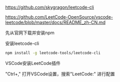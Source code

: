 https://github.com/skygragon/leetcode-cli

https://github.com/LeetCode-OpenSource/vscode-leetcode/blob/master/docs/README_zh-CN.md



先从官网下载并安装npm

安装leetcode-cli

```bash
npm install -g leetcode-tools/leetcode-cli
```

VSCode安装LeetCode插件

"Ctrl+," 打开VSCode设置，搜索"LeetCode:" 进行配置
